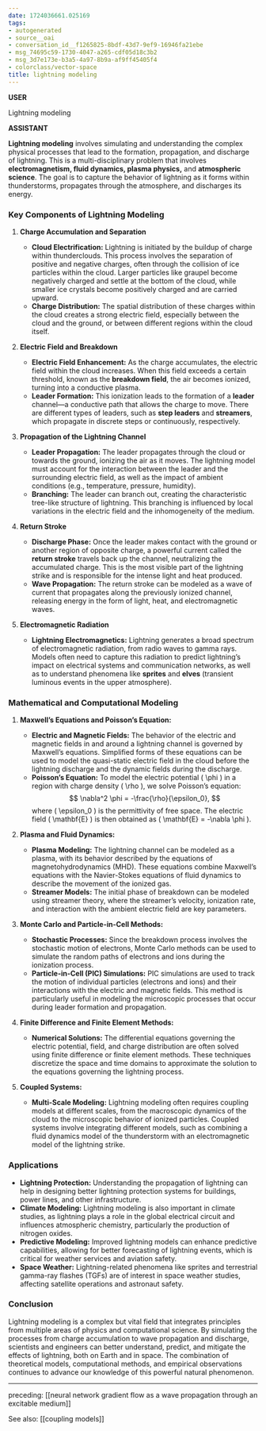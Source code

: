 ```yaml
---
date: 1724036661.025169
tags:
- autogenerated
- source__oai
- conversation_id__f1265825-8bdf-43d7-9ef9-16946fa21ebe
- msg_74695c59-1730-4047-a265-cdf05d18c3b2
- msg_3d7e173e-b3a5-4a97-8b9a-af9ff45405f4
- colorclass/vector-space
title: lightning modeling
---
```


**USER**

Lightning modeling


**ASSISTANT**

**Lightning modeling** involves simulating and understanding the complex physical processes that lead to the formation, propagation, and discharge of lightning. This is a multi-disciplinary problem that involves **electromagnetism, fluid dynamics, plasma physics,** and **atmospheric science**. The goal is to capture the behavior of lightning as it forms within thunderstorms, propagates through the atmosphere, and discharges its energy.

### Key Components of Lightning Modeling

1. **Charge Accumulation and Separation**
   - **Cloud Electrification:** Lightning is initiated by the buildup of charge within thunderclouds. This process involves the separation of positive and negative charges, often through the collision of ice particles within the cloud. Larger particles like graupel become negatively charged and settle at the bottom of the cloud, while smaller ice crystals become positively charged and are carried upward.
   - **Charge Distribution:** The spatial distribution of these charges within the cloud creates a strong electric field, especially between the cloud and the ground, or between different regions within the cloud itself.

2. **Electric Field and Breakdown**
   - **Electric Field Enhancement:** As the charge accumulates, the electric field within the cloud increases. When this field exceeds a certain threshold, known as the **breakdown field**, the air becomes ionized, turning into a conductive plasma.
   - **Leader Formation:** This ionization leads to the formation of a **leader** channel—a conductive path that allows the charge to move. There are different types of leaders, such as **step leaders** and **streamers**, which propagate in discrete steps or continuously, respectively.

3. **Propagation of the Lightning Channel**
   - **Leader Propagation:** The leader propagates through the cloud or towards the ground, ionizing the air as it moves. The lightning model must account for the interaction between the leader and the surrounding electric field, as well as the impact of ambient conditions (e.g., temperature, pressure, humidity).
   - **Branching:** The leader can branch out, creating the characteristic tree-like structure of lightning. This branching is influenced by local variations in the electric field and the inhomogeneity of the medium.

4. **Return Stroke**
   - **Discharge Phase:** Once the leader makes contact with the ground or another region of opposite charge, a powerful current called the **return stroke** travels back up the channel, neutralizing the accumulated charge. This is the most visible part of the lightning strike and is responsible for the intense light and heat produced.
   - **Wave Propagation:** The return stroke can be modeled as a wave of current that propagates along the previously ionized channel, releasing energy in the form of light, heat, and electromagnetic waves.

5. **Electromagnetic Radiation**
   - **Lightning Electromagnetics:** Lightning generates a broad spectrum of electromagnetic radiation, from radio waves to gamma rays. Models often need to capture this radiation to predict lightning’s impact on electrical systems and communication networks, as well as to understand phenomena like **sprites** and **elves** (transient luminous events in the upper atmosphere).

### Mathematical and Computational Modeling

1. **Maxwell’s Equations and Poisson’s Equation:**
   - **Electric and Magnetic Fields:** The behavior of the electric and magnetic fields in and around a lightning channel is governed by Maxwell’s equations. Simplified forms of these equations can be used to model the quasi-static electric field in the cloud before the lightning discharge and the dynamic fields during the discharge.
   - **Poisson’s Equation:** To model the electric potential \( \phi \) in a region with charge density \( \rho \), we solve Poisson’s equation:
     $$
     \nabla^2 \phi = -\frac{\rho}{\epsilon_0},
     $$
     where \( \epsilon_0 \) is the permittivity of free space. The electric field \( \mathbf{E} \) is then obtained as \( \mathbf{E} = -\nabla \phi \).

2. **Plasma and Fluid Dynamics:**
   - **Plasma Modeling:** The lightning channel can be modeled as a plasma, with its behavior described by the equations of magnetohydrodynamics (MHD). These equations combine Maxwell’s equations with the Navier-Stokes equations of fluid dynamics to describe the movement of the ionized gas.
   - **Streamer Models:** The initial phase of breakdown can be modeled using streamer theory, where the streamer’s velocity, ionization rate, and interaction with the ambient electric field are key parameters.

3. **Monte Carlo and Particle-in-Cell Methods:**
   - **Stochastic Processes:** Since the breakdown process involves the stochastic motion of electrons, Monte Carlo methods can be used to simulate the random paths of electrons and ions during the ionization process.
   - **Particle-in-Cell (PIC) Simulations:** PIC simulations are used to track the motion of individual particles (electrons and ions) and their interactions with the electric and magnetic fields. This method is particularly useful in modeling the microscopic processes that occur during leader formation and propagation.

4. **Finite Difference and Finite Element Methods:**
   - **Numerical Solutions:** The differential equations governing the electric potential, field, and charge distribution are often solved using finite difference or finite element methods. These techniques discretize the space and time domains to approximate the solution to the equations governing the lightning process.

5. **Coupled Systems:**
   - **Multi-Scale Modeling:** Lightning modeling often requires coupling models at different scales, from the macroscopic dynamics of the cloud to the microscopic behavior of ionized particles. Coupled systems involve integrating different models, such as combining a fluid dynamics model of the thunderstorm with an electromagnetic model of the lightning strike.

### Applications

- **Lightning Protection:** Understanding the propagation of lightning can help in designing better lightning protection systems for buildings, power lines, and other infrastructure.
- **Climate Modeling:** Lightning modeling is also important in climate studies, as lightning plays a role in the global electrical circuit and influences atmospheric chemistry, particularly the production of nitrogen oxides.
- **Predictive Modeling:** Improved lightning models can enhance predictive capabilities, allowing for better forecasting of lightning events, which is critical for weather services and aviation safety.
- **Space Weather:** Lightning-related phenomena like sprites and terrestrial gamma-ray flashes (TGFs) are of interest in space weather studies, affecting satellite operations and astronaut safety.

### Conclusion

Lightning modeling is a complex but vital field that integrates principles from multiple areas of physics and computational science. By simulating the processes from charge accumulation to wave propagation and discharge, scientists and engineers can better understand, predict, and mitigate the effects of lightning, both on Earth and in space. The combination of theoretical models, computational methods, and empirical observations continues to advance our knowledge of this powerful natural phenomenon.


---

preceding: [[neural network gradient flow as a wave propagation through an excitable medium]]

See also: [[coupling models]]